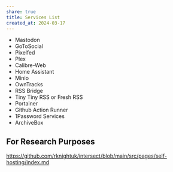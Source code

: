 ```yaml
---
share: true
title: Services List
created_at: 2024-03-17
---
```


- Mastodon
- GoToSocial
- Pixelfed
- Plex
- Calibre-Web
- Home Assistant
- Minio
- OwnTracks
- RSS Bridge
- Tiny Tiny RSS or Fresh RSS
- Portainer
- Github Action Runner
- 1Password Services
- ArchiveBox

## For Research Purposes
https://github.com/rknightuk/intersect/blob/main/src/pages/self-hosting/index.md